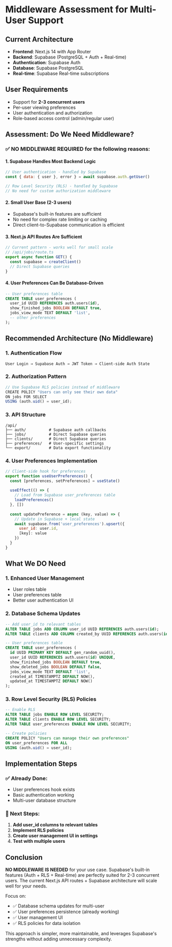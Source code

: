 # Middleware Assessment for Multi-User Support

## Current Architecture
- **Frontend**: Next.js 14 with App Router
- **Backend**: Supabase (PostgreSQL + Auth + Real-time)
- **Authentication**: Supabase Auth
- **Database**: Supabase PostgreSQL
- **Real-time**: Supabase Real-time subscriptions

## User Requirements
- Support for **2-3 concurrent users**
- Per-user viewing preferences
- User authentication and authorization
- Role-based access control (admin/regular user)

## Assessment: Do We Need Middleware?

### ✅ **NO MIDDLEWARE REQUIRED** for the following reasons:

#### 1. **Supabase Handles Most Backend Logic**
```javascript
// User authentication - handled by Supabase
const { data: { user }, error } = await supabase.auth.getUser()

// Row Level Security (RLS) - handled by Supabase
// No need for custom authorization middleware
```

#### 2. **Small User Base (2-3 users)**
- Supabase's built-in features are sufficient
- No need for complex rate limiting or caching
- Direct client-to-Supabase communication is efficient

#### 3. **Next.js API Routes Are Sufficient**
```javascript
// Current pattern - works well for small scale
// /api/jobs/route.ts
export async function GET() {
  const supabase = createClient()
  // Direct Supabase queries
}
```

#### 4. **User Preferences Can Be Database-Driven**
```sql
-- User preferences table
CREATE TABLE user_preferences (
  user_id UUID REFERENCES auth.users(id),
  show_finished_jobs BOOLEAN DEFAULT true,
  jobs_view_mode TEXT DEFAULT 'list',
  -- other preferences
);
```

## Recommended Architecture (No Middleware)

### 1. **Authentication Flow**
```
User Login → Supabase Auth → JWT Token → Client-side Auth State
```

### 2. **Authorization Pattern**
```javascript
// Use Supabase RLS policies instead of middleware
CREATE POLICY "Users can only see their own data" 
ON jobs FOR SELECT 
USING (auth.uid() = user_id);
```

### 3. **API Structure**
```
/api/
├── auth/          # Supabase auth callbacks
├── jobs/          # Direct Supabase queries
├── clients/       # Direct Supabase queries  
├── preferences/   # User-specific settings
└── export/        # Data export functionality
```

### 4. **User Preferences Implementation**
```javascript
// Client-side hook for preferences
export function useUserPreferences() {
  const [preferences, setPreferences] = useState()
  
  useEffect(() => {
    // Load from Supabase user_preferences table
    loadPreferences()
  }, [])
  
  const updatePreference = async (key, value) => {
    // Update in Supabase + local state
    await supabase.from('user_preferences').upsert({
      user_id: user.id,
      [key]: value
    })
  }
}
```

## What We DO Need

### 1. **Enhanced User Management**
- User roles table
- User preferences table
- Better user authentication UI

### 2. **Database Schema Updates**
```sql
-- Add user_id to relevant tables
ALTER TABLE jobs ADD COLUMN user_id UUID REFERENCES auth.users(id);
ALTER TABLE clients ADD COLUMN created_by UUID REFERENCES auth.users(id);

-- User preferences table
CREATE TABLE user_preferences (
  id UUID PRIMARY KEY DEFAULT gen_random_uuid(),
  user_id UUID REFERENCES auth.users(id) UNIQUE,
  show_finished_jobs BOOLEAN DEFAULT true,
  show_deleted_jobs BOOLEAN DEFAULT false,
  jobs_view_mode TEXT DEFAULT 'list',
  created_at TIMESTAMPTZ DEFAULT NOW(),
  updated_at TIMESTAMPTZ DEFAULT NOW()
);
```

### 3. **Row Level Security (RLS) Policies**
```sql
-- Enable RLS
ALTER TABLE jobs ENABLE ROW LEVEL SECURITY;
ALTER TABLE clients ENABLE ROW LEVEL SECURITY;
ALTER TABLE user_preferences ENABLE ROW LEVEL SECURITY;

-- Create policies
CREATE POLICY "Users can manage their own preferences"
ON user_preferences FOR ALL
USING (auth.uid() = user_id);
```

## Implementation Steps

### ✅ Already Done:
- User preferences hook exists
- Basic authentication working
- Multi-user database structure

### 🔄 Next Steps:
1. **Add user_id columns to relevant tables**
2. **Implement RLS policies**  
3. **Create user management UI in settings**
4. **Test with multiple users**

## Conclusion

**NO MIDDLEWARE IS NEEDED** for your use case. Supabase's built-in features (Auth + RLS + Real-time) are perfectly suited for 2-3 concurrent users. The current Next.js API routes + Supabase architecture will scale well for your needs.

Focus on:
- ✅ Database schema updates for multi-user
- ✅ User preferences persistence (already working)
- ✅ User management UI
- ✅ RLS policies for data isolation

This approach is simpler, more maintainable, and leverages Supabase's strengths without adding unnecessary complexity.